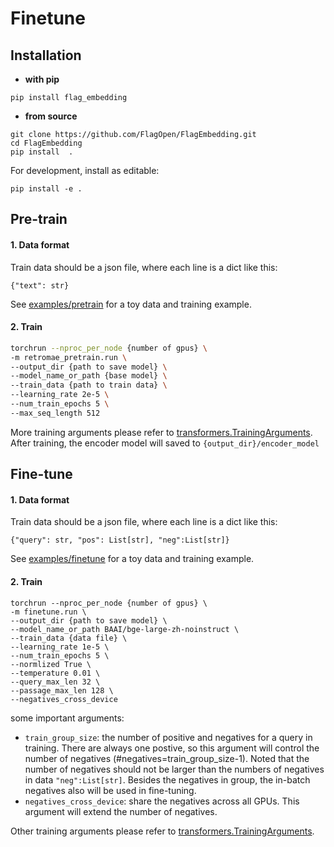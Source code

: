 # Finetune

## Installation

* **with pip**
```
pip install flag_embedding
```

* **from source**
```
git clone https://github.com/FlagOpen/FlagEmbedding.git
cd FlagEmbedding
pip install  .
```
For development, install as editable:
```
pip install -e .
```
 

## Pre-train


#### 1. Data format
Train data should be a json file, where each line is a dict like this:
```
{"text": str}
```
See [examples/pretrain](../examples/pretrain) for a toy data and training example.

#### 2. Train

```bash
torchrun --nproc_per_node {number of gpus} \
-m retromae_pretrain.run \
--output_dir {path to save model} \
--model_name_or_path {base model} \
--train_data {path to train data} \
--learning_rate 2e-5 \
--num_train_epochs 5 \
--max_seq_length 512
```

More training arguments please refer to [transformers.TrainingArguments](https://huggingface.co/docs/transformers/main_classes/trainer#transformers.TrainingArguments). 
After training, the encoder model will saved to `{output_dir}/encoder_model`

## Fine-tune 
#### 1. Data format
Train data should be a json file, where each line is a dict like this:

```
{"query": str, "pos": List[str], "neg":List[str]}
```
See [examples/finetune](../examples/finetune) for a toy data and training example.

#### 2. Train
```
torchrun --nproc_per_node {number of gpus} \
-m finetune.run \
--output_dir {path to save model} \
--model_name_or_path BAAI/bge-large-zh-noinstruct \
--train_data {data file} \
--learning_rate 1e-5 \
--num_train_epochs 5 \
--normlized True \
--temperature 0.01 \
--query_max_len 32 \
--passage_max_len 128 \
--negatives_cross_device
```
some important arguments:
- `train_group_size`: the number of positive and negatives for a query in training.
There are always one postive, so this argument will control the number of negatives (#negatives=train_group_size-1).
Noted that the number of negatives should not be larger than the numbers of negatives in data `"neg":List[str]`.
Besides the negatives in group, the in-batch negatives also will be used in fine-tuning.
- `negatives_cross_device`: share the negatives across all GPUs. This argument will extend the number of negatives.


Other training arguments please refer to [transformers.TrainingArguments](https://huggingface.co/docs/transformers/main_classes/trainer#transformers.TrainingArguments). 
